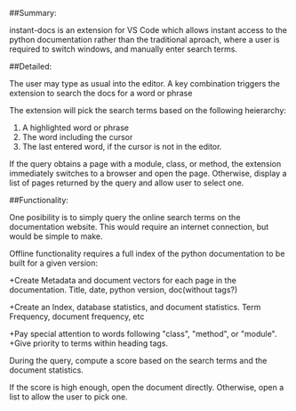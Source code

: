 ##Summary:

instant-docs is an extension for VS Code which allows instant access to the python documentation rather than the traditional aproach, where a user is required to switch windows, and manually enter search terms. 

##Detailed:

The user may type as usual into the editor. A key combination triggers the extension to search the docs for a word or phrase

The extension will pick the search terms based on the following heierarchy:
  1. A highlighted word or phrase
  2. The word including the cursor
  3. The last entered word, if the cursor is not in the editor.
  
If the query obtains a page with a module, class, or method, the extension immediately switches to a browser and open the page. Otherwise, display a list of pages returned by the query and allow user to select one.

##Functionality:

One posibility is to simply query the online search terms on the documentation website. This would require an internet connection, but would be simple to make. 

Offline functionality requires a full index of the python documentation to be built for a given version:

+Create Metadata and document vectors for each page in the documentation. 
  Title, date, python version, doc(without tags?)
  
+Create an Index, database statistics, and document statistics.
  Term Frequency, document frequency, etc
  
+Pay special attention to words following "class", "method", or "module".
+Give priority to terms within heading tags.

During the query, compute a score based on the search terms and the document statistics. 

If the score is high enough, open the document directly. Otherwise, open a list to allow the user to pick one. 
